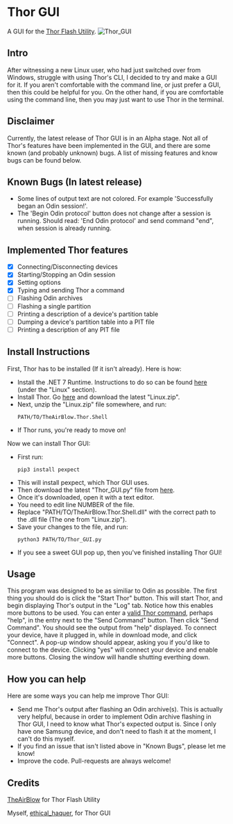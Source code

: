# Thor GUI
A GUI for the [Thor Flash Utility](https://github.com/Samsung-Loki/Thor).
![Thor_GUI](https://github.com/ethical-haquer/Thor_GUI/assets/141518185/bf4e2fb2-ada4-45f1-a192-109e6deb1b92)


## Intro
After witnessing a new Linux user, who had just switched over from Windows, struggle with using Thor's CLI, I decided to try and make a GUI for it. If you aren't comfortable with the command line, or just prefer a GUI, then this could be helpful for you. On the other hand, if you are comfortable using the command line, then you may just want to use Thor in the terminal.

## Disclaimer
Currently, the latest release of Thor GUI is in an Alpha stage. Not all of Thor's features have been implemented in the GUI, and there are some known (and probably unknown) bugs. A list of missing features and know bugs can be found below.

## Known Bugs (In latest release)
+ Some lines of output text are not colored. For example 'Successfully began an Odin session!'.
+ The 'Begin Odin protocol' button does not change after a session is running. Should read: 'End Odin protocol' and send command "end", when session is already running. 

## Implemented Thor features
- [x] Connecting/Disconnecting devices
- [x] Starting/Stopping an Odin session
- [x] Setting options
- [x] Typing and sending Thor a command
- [ ] Flashing Odin archives
- [ ] Flashing a single partition
- [ ] Printing a description of a device's partition table
- [ ] Dumping a device's partition table into a PIT file
- [ ] Printing a description of any PIT file

## Install Instructions
First, Thor has to be installed (If it isn't already). Here is how:
+ Install the .NET 7 Runtime. Instructions to do so can be found [here](https://learn.microsoft.com/en-us/dotnet/core/install/) (under the "Linux" section).
+ Install Thor. Go [here](https://github.com/Samsung-Loki/Thor/releases) and download the latest "Linux.zip".
+ Next, unzip the "Linux.zip" file somewhere, and run:
  ```
  PATH/TO/TheAirBlow.Thor.Shell
  ```
+ If Thor runs, you're ready to move on!

Now we can install Thor GUI:
+ First run:
  ```
  pip3 install pexpect
  ```
+ This will install pexpect, which Thor GUI uses.
+ Then download the latest "Thor_GUI.py" file from [here]().
+ Once it's downloaded, open it with a text editor.
+ You need to edit line NUMBER of the file.
+ Replace "PATH/TO/TheAirBlow.Thor.Shell.dll" with the correct path to the .dll file (The one from "Linux.zip").
+ Save your changes to the file, and run:
  ```
  python3 PATH/TO/Thor_GUI.py
  ```
+ If you see a sweet GUI pop up, then you've finished installing Thor GUI!

## Usage
This program was designed to be as similiar to Odin as possible. The first thing you should do is click the "Start Thor" button. This will start Thor, and begin displaying Thor's output in the "Log" tab. Notice how this enables more buttons to be used. You can enter a [valid Thor command](https://github.com/Samsung-Loki/Thor#current-list-of-commands), perhaps "help", in the entry next to the "Send Command" button. Then click "Send Command". You should see the output from "help" displayed. To connect your device, have it plugged in, while in download mode, and click "Connect". A pop-up window should appear, asking you if you'd like to connect to the device. Clicking "yes" will connect your device and enable more buttons. Closing the window will handle shutting everthing down.

## How you can help
Here are some ways you can help me improve Thor GUI:
+ Send me Thor's output after flashing an Odin archive(s). This is actually very helpful, because in order to implement Odin archive flashing in Thor GUI, I need to know what Thor's expected output is. Since I only have one Samsung device, and don't need to flash it at the moment, I can't do this myself.
+ If you find an issue that isn't listed above in "Known Bugs", please let me know!
+ Improve the code. Pull-requests are always welcome!

## Credits
[TheAirBlow](https://github.com/theairblow) for Thor Flash Utility

Myself, [ethical_haquer](https://github.com/ethical-haquer), for Thor GUI

